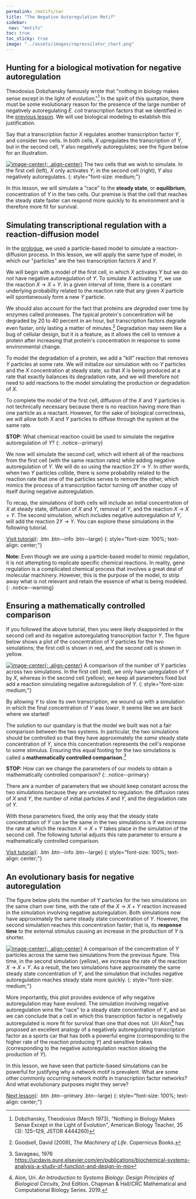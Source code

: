 ```yaml
---
permalink: /motifs/nar
title: "The Negative Autoregulation Motif"
sidebar:
 nav: "motifs"
toc: true
toc_sticky: true
image: "../assets/images/repressilator_chart.png"
---
```


## Hunting for a biological motivation for negative autoregulation

Theodosius Dobzhansky famously wrote that "nothing in biology makes sense except in the light of evolution."[^Dob] In the spirit of this quotation, there must be some evolutionary reason for the presence of the large number of negatively autoregulating *E. coli* transcription factors that we identified in the [previous lesson](autoregulation). We will use biological modeling to establish this justification.

Say that a transcription factor *X* regulates another transcription factor *Y*, and consider two cells. In both cells, *X* upregulates the transcription of *Y*, but in the second cell, *Y* also negatively autoregulates; see the figure below for an illustration.

[![image-center](../assets/images/600px/two_cells.png){: .align-center}](../assets/images/two_cells.png)
The two cells that we wish to simulate. In the first cell (left), *X* only activates *Y*; in the second cell (right), *Y* also negatively autoregulates.
{: style="font-size: medium;"}

In this lesson, we will simulate a "race" to the **steady state**, or **equilibrium**, concentration of *Y* in the two cells. Our premise is that the cell that reaches the steady state faster can respond more quickly to its environment and is therefore more fit for survival.

## Simulating transcriptional regulation with a reaction-diffusion model

In the [prologue](../prologue/), we used a particle-based model to simulate a reaction-diffusion process. In this lesson, we will apply the same type of model, in which our "particles" are the two transcription factors *X* and *Y*.

We will begin with a model of the first cell, in which *X* activates *Y* but we do not have negative autoregulation of *Y*. To simulate *X* activating *Y*, we use the reaction *X* → *X* + *Y*. In a given interval of time, there is a constant underlying probability related to the reaction rate that any given *X* particle will spontaneously form a new *Y* particle.

We should also account for the fact that proteins are *degraded* over time by enzymes called proteases. The typical protein's concentration will be degraded by 20 to 40 percent in an hour, but transcription factors degrade even faster, only lasting a matter of minutes.[^machinery] Degradation may seem like a bug of cellular design, but it is a feature, as it allows the cell to remove a protein after increasing that protein's concentration in response to some environmental change.

To model the degradation of a protein, we add a "kill" reaction that removes *Y* particles at some rate. We will initialize our simulation with no *Y* particles and the *X* concentration at steady state, so that *X* is being produced at a rate that exactly balances its degradation rate, and we will therefore not need to add reactions to the model simulating the production or degradation of *X*.

To complete the model of the first cell, diffusion of the *X* and *Y* particles is not technically necessary because there is no reaction having more than one particle as a reactant. However, for the sake of biological correctness, we will allow both *X* and *Y* particles to diffuse through the system at the same rate.

**STOP:** What chemical reaction could be used to simulate the negative autoregulation of *Y*?
{: .notice--primary}

We now will simulate the second cell, which will inherit all of the reactions from the first cell (with the same reaction rates) while adding negative autoregulation of *Y*. We will do so using the reaction 2*Y* → *Y*. In other words, when two *Y* particles collide, there is some probability related to the reaction rate that one of the particles serves to remove the other, which mimics the process of a transcription factor turning off another copy of itself during negative autoregulation.

To recap, the simulations of both cells will include an initial concentration of *X* at steady state, diffusion of *X* and *Y*, removal of *Y*, and the reaction *X* → *X* + *Y*. The second simulation, which includes negative autoregulation of *Y*, will add the reaction 2*Y* → *Y*. You can explore these simulations in the following tutorial.

[Visit tutorial](tutorial_nar){: .btn .btn--info .btn--large}
{: style="font-size: 100%; text-align: center;"}

**Note:** Even though we are using a particle-based model to mimic regulation, it is not attempting to replicate specific chemical reactions. In reality, gene regulation is a complicated chemical process that involves a great deal of molecular machinery. However, this is the purpose of the model, to strip away what is not relevant and retain the essence of what is being modeled.
{: .notice--warning}

## Ensuring a mathematically controlled comparison

If you followed the above tutorial, then you were likely disappointed in the second cell and its negative autoregulating transcription factor *Y*. The figure below shows a plot of the concentration of *Y* particles for the two simulations; the first cell is shown in red, and the second cell is shown in yellow.

[![image-center](../assets/images/600px/nar_unequal_chart.png){: .align-center}](../assets/images/nar_unequal_chart.png)
A comparison of the number of *Y* particles across two simulations. In the first cell (red), we only have upregulation of *Y* by *X*, whereas in the second cell (yellow), we keep all parameters fixed but add a reaction simulating negative autoregulation of *Y*.
{: style="font-size: medium;"}

By allowing *Y* to slow its own transcription, we wound up with a simulation in which the final concentration of *Y* was *lower*. It seems like we are back where we started!

The solution to our quandary is that the model we built was not a fair comparison between the two systems. In particular, the two simulations should be controlled so that they have approximately the *same* steady state concentration of *Y*, since this concentration represents the cell's response to some stimulus. Ensuring this equal footing for the two simulations is called a **mathematically controlled comparison**.[^Savageau]

**STOP:** How can we change the parameters of our models to obtain a mathematically controlled comparison?
{: .notice--primary}

There are a number of parameters that we should keep constant across the two simulations because they are unrelated to regulation: the diffusion rates of *X* and *Y*, the number of initial particles *X* and *Y*, and the degradation rate of *Y*.

With these parameters fixed, the only way that the steady state concentration of *Y* can be the same in the two simulations is if we *increase* the rate at which the reaction *X* → *X* + *Y* takes place in the simulation of the second cell. The following tutorial adjusts this rate parameter to ensure a mathematically controlled comparison.

[Visit tutorial](tutorial_nar_mathematically_controlled){: .btn .btn--info .btn--large}
{: style="font-size: 100%; text-align: center;"}

## An evolutionary basis for negative autoregulation

The figure below plots the number of *Y* particles for the two simulations on the same chart over time, with the rate of the *X* → *X* + *Y* reaction increased in the simulation involving negative autoregulation. Both  simulations now have approximately the same steady state concentration of *Y*. However, the second simulation reaches this concentration faster; that is, its **response time** to the external stimulus causing an increase in the production of *Y* is shorter.

[![image-center](../assets/images/600px/nar_equal_chart.png){: .align-center}](../assets/images/nar_equal_chart.png)
A comparison of the concentration of *Y* particles across the same two simulations from the previous figure. This time, in the second simulation (yellow), we increase the rate of the reaction *X* → *X* + *Y*.  As a result, the two simulations have approximately the same steady state concentration of *Y*, and the simulation that includes negative autoregulation reaches steady state more quickly.
{: style="font-size: medium;"}

More importantly, this plot provides evidence of *why* negative autoregulation may have evolved. The simulation involving negative autoregulation wins the "race" to a steady state concentration of *Y*, and so we can conclude that a cell in which this transcription factor is negatively autoregulated is more fit for survival than one that does not. Uri Alon[^Alon] has proposed an excellent analogy of a negatively autoregulating transcription factor as a sports car that has both a powerful engine (corresponding to the higher rate of the reaction producing *Y*) and sensitive brakes (corresponding to the negative autoregulation reaction slowing the production of *Y*).

In this lesson, we have seen that particle-based simulations can be powerful for justifying why a network motif is prevalent. What are some other commonly occurring network motifs in transcription factor networks? And what evolutionary purposes might they serve?

[Next lesson](feedforward){: .btn .btn--primary .btn--large}
{: style="font-size: 100%; text-align: center;"}

[^Alon]: Alon, Uri. *An Introduction to Systems Biology: Design Principles of Biological Circuits*, 2nd Edition. Chapman & Hall/CRC Mathematical and Computational Biology Series. 2019.

[^Dob]: Dobzhansky, Theodosius (March 1973), "Nothing in Biology Makes Sense Except in the Light of Evolution", American Biology Teacher, 35 (3): 125–129, JSTOR 4444260)

[^machinery]: Goodsell, David (2009), *The Machinery of Life*. Copernicus Books.

[^Savageau]: Savageau, 1976 https://ucdavis.pure.elsevier.com/en/publications/biochemical-systems-analysis-a-study-of-function-and-design-in-mo
